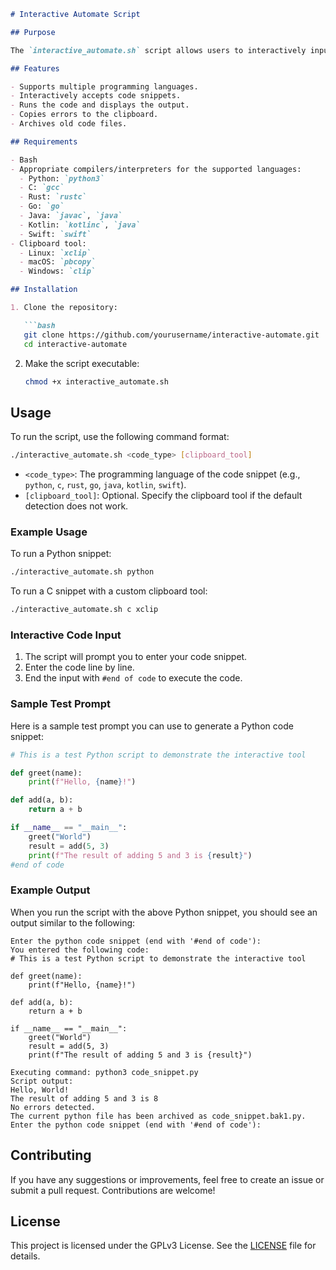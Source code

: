 ```markdown
# Interactive Automate Script

## Purpose

The `interactive_automate.sh` script allows users to interactively input and execute code snippets in various programming languages. It supports Python, C, Rust, Go, Java, Kotlin, and Swift. The script captures code snippets, runs them, and handles errors by copying them to the clipboard. Each run of the script archives the previous code file for future reference.

## Features

- Supports multiple programming languages.
- Interactively accepts code snippets.
- Runs the code and displays the output.
- Copies errors to the clipboard.
- Archives old code files.

## Requirements

- Bash
- Appropriate compilers/interpreters for the supported languages:
  - Python: `python3`
  - C: `gcc`
  - Rust: `rustc`
  - Go: `go`
  - Java: `javac`, `java`
  - Kotlin: `kotlinc`, `java`
  - Swift: `swift`
- Clipboard tool:
  - Linux: `xclip`
  - macOS: `pbcopy`
  - Windows: `clip`

## Installation

1. Clone the repository:

   ```bash
   git clone https://github.com/yourusername/interactive-automate.git
   cd interactive-automate
   ```

2. Make the script executable:

   ```bash
   chmod +x interactive_automate.sh
   ```

## Usage

To run the script, use the following command format:

```bash
./interactive_automate.sh <code_type> [clipboard_tool]
```

- `<code_type>`: The programming language of the code snippet (e.g., `python`, `c`, `rust`, `go`, `java`, `kotlin`, `swift`).
- `[clipboard_tool]`: Optional. Specify the clipboard tool if the default detection does not work.

### Example Usage

To run a Python snippet:

```bash
./interactive_automate.sh python
```

To run a C snippet with a custom clipboard tool:

```bash
./interactive_automate.sh c xclip
```

### Interactive Code Input

1. The script will prompt you to enter your code snippet.
2. Enter the code line by line.
3. End the input with `#end of code` to execute the code.

### Sample Test Prompt

Here is a sample test prompt you can use to generate a Python code snippet:

```python
# This is a test Python script to demonstrate the interactive tool

def greet(name):
    print(f"Hello, {name}!")

def add(a, b):
    return a + b

if __name__ == "__main__":
    greet("World")
    result = add(5, 3)
    print(f"The result of adding 5 and 3 is {result}")
#end of code
```

### Example Output

When you run the script with the above Python snippet, you should see an output similar to the following:

```plaintext
Enter the python code snippet (end with '#end of code'):
You entered the following code:
# This is a test Python script to demonstrate the interactive tool

def greet(name):
    print(f"Hello, {name}!")

def add(a, b):
    return a + b

if __name__ == "__main__":
    greet("World")
    result = add(5, 3)
    print(f"The result of adding 5 and 3 is {result}")

Executing command: python3 code_snippet.py
Script output:
Hello, World!
The result of adding 5 and 3 is 8
No errors detected.
The current python file has been archived as code_snippet.bak1.py.
Enter the python code snippet (end with '#end of code'):
```

## Contributing

If you have any suggestions or improvements, feel free to create an issue or submit a pull request. Contributions are welcome!

## License

This project is licensed under the GPLv3 License. See the [LICENSE](LICENSE) file for details.
```
